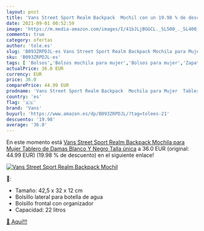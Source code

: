 ```yaml
---
layout: post
title: 'Vans Street Sport Realm Backpack  Mochil con un 19.98 % de descuento'
date: 2021-09-01 00:52:59
image: 'https://m.media-amazon.com/images/I/41bJLjBGGCL._SL500_._SL400_.jpg'
comments: true
category: ofertas
author: 'tole.es'
slug: 'B093ZRPDJL-es Vans Street Sport Realm Backpack Mochila para Mujer...'
sku: 'B093ZRPDJL-es'
tags: [ 'Bolsos','Bolsos mochila para mujer','Bolsos para mujer','Zapatos y complementos','backpack','mochila','vans', ]
actualPrice: 36.0 EUR
currency: EUR
price: 36.0
comparePrice: 44.99 EUR
prodname: 'Vans Street Sport Realm Backpack  Mochila para Mujer  Tablero de Damas Blanco Y Negro  Talla única'
country: 'es'
flag: '🇪🇸'
brand: 'Vans'
buyurl: 'https://www.amazon.es/dp/B093ZRPDJL/?tag=tolees-21'
descuento: '19.98'
average: '36.0'
---
```


En este momento está [Vans Street Sport Realm Backpack  Mochila para Mujer  Tablero de Damas Blanco Y Negro  Talla única](https://www.amazon.es/dp/B093ZRPDJL/?tag=tolees-21) a 36.0 EUR (original: 44.99 EUR) (19.98 %  de descuento) en el siguiente enlace!

[![Vans Street Sport Realm Backpack  Mochil](https://m.media-amazon.com/images/I/41bJLjBGGCL._SL500_._SL400_.jpg)](https://www.amazon.es/dp/B093ZRPDJL/?tag=tolees-21)

🔎:

- Tamaño: 42,5 x 32 x 12 cm
- Bolsillo lateral para botella de agua
- Bolsillo frontal con organizador
- Capacidad: 22 litros

[🛒 Aquí!!!](https://www.amazon.es/dp/B093ZRPDJL/?tag=tolees-21)
